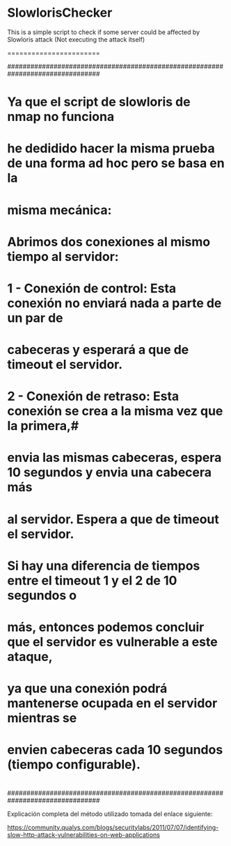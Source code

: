 SlowlorisChecker
================

This is a simple script to check if some server could be affected by Slowloris attack (Not executing the attack itself)

=======================

################################################################################
# Ya que el script de slowloris de nmap no funciona                            #
# he dedidido hacer la misma prueba de una forma ad hoc pero se basa en la     #
# misma mecánica:                                                              #
#                                                                              #
# Abrimos dos conexiones al mismo tiempo al servidor:                          #
# 1 - Conexión de control: Esta conexión no enviará nada a parte de un par de  #
# cabeceras y esperará a que de timeout el servidor.                           #
# 2 - Conexión de retraso: Esta conexión se crea a la misma vez que la primera,#
#     envia las mismas cabeceras, espera 10 segundos y envia una cabecera más  #
#     al servidor. Espera a que de timeout el servidor.                        #
#                                                                              #
# Si hay una diferencia de tiempos entre el timeout 1 y el 2 de 10 segundos o  #
# más, entonces podemos concluir que el servidor es vulnerable a este ataque,  #
# ya que una conexión podrá mantenerse ocupada en el servidor mientras se      #
# envien cabeceras cada 10 segundos (tiempo configurable).                     #
#                                                                              #
################################################################################

Explicación completa del método utilizado tomada del enlace siguiente: 
 
https://community.qualys.com/blogs/securitylabs/2011/07/07/identifying-slow-http-attack-vulnerabilities-on-web-applications
